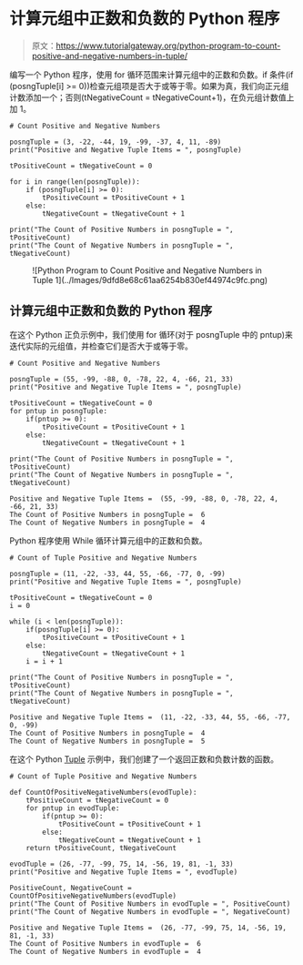 # 计算元组中正数和负数的 Python 程序

> 原文：<https://www.tutorialgateway.org/python-program-to-count-positive-and-negative-numbers-in-tuple/>

编写一个 Python 程序，使用 for 循环范围来计算元组中的正数和负数。if 条件(if (posngTuple[i] >= 0))检查元组项是否大于或等于零。如果为真，我们向正元组计数添加一个；否则(tNegativeCount = tNegativeCount+1)，在负元组计数值上加 1。

```
# Count Positive and Negative Numbers

posngTuple = (3, -22, -44, 19, -99, -37, 4, 11, -89)
print("Positive and Negative Tuple Items = ", posngTuple)

tPositiveCount = tNegativeCount = 0

for i in range(len(posngTuple)):
    if (posngTuple[i] >= 0):
        tPositiveCount = tPositiveCount + 1
    else:
        tNegativeCount = tNegativeCount + 1

print("The Count of Positive Numbers in posngTuple = ", tPositiveCount)
print("The Count of Negative Numbers in posngTuple = ", tNegativeCount)
```

<figure class="wp-block-image size-large">![Python Program to Count Positive and Negative Numbers in Tuple 1](../Images/9dfd8e68c61aa6254b830ef44974c9fc.png)</figure>

## 计算元组中正数和负数的 Python 程序

在这个 Python 正负示例中，我们使用 for 循环(对于 posngTuple 中的 pntup)来迭代实际的元组值，并检查它们是否大于或等于零。

```
# Count Positive and Negative Numbers

posngTuple = (55, -99, -88, 0, -78, 22, 4, -66, 21, 33)
print("Positive and Negative Tuple Items = ", posngTuple)

tPositiveCount = tNegativeCount = 0
for pntup in posngTuple:
    if(pntup >= 0):
        tPositiveCount = tPositiveCount + 1
    else:
        tNegativeCount = tNegativeCount + 1

print("The Count of Positive Numbers in posngTuple = ", tPositiveCount)
print("The Count of Negative Numbers in posngTuple = ", tNegativeCount)
```

```
Positive and Negative Tuple Items =  (55, -99, -88, 0, -78, 22, 4, -66, 21, 33)
The Count of Positive Numbers in posngTuple =  6
The Count of Negative Numbers in posngTuple =  4
```

Python 程序使用 While 循环计算元组中的正数和负数。

```
# Count of Tuple Positive and Negative Numbers

posngTuple = (11, -22, -33, 44, 55, -66, -77, 0, -99)
print("Positive and Negative Tuple Items = ", posngTuple)

tPositiveCount = tNegativeCount = 0
i = 0

while (i < len(posngTuple)):
    if(posngTuple[i] >= 0):
        tPositiveCount = tPositiveCount + 1
    else:
        tNegativeCount = tNegativeCount + 1
    i = i + 1

print("The Count of Positive Numbers in posngTuple = ", tPositiveCount)
print("The Count of Negative Numbers in posngTuple = ", tNegativeCount)
```

```
Positive and Negative Tuple Items =  (11, -22, -33, 44, 55, -66, -77, 0, -99)
The Count of Positive Numbers in posngTuple =  4
The Count of Negative Numbers in posngTuple =  5
```

在这个 Python [Tuple](https://www.tutorialgateway.org/python-tuple/) 示例中，我们创建了一个返回正数和负数计数的函数。

```
# Count of Tuple Positive and Negative Numbers

def CountOfPositiveNegativeNumbers(evodTuple):
    tPositiveCount = tNegativeCount = 0
    for pntup in evodTuple:
        if(pntup >= 0):
            tPositiveCount = tPositiveCount + 1
        else:
            tNegativeCount = tNegativeCount + 1
    return tPositiveCount, tNegativeCount

evodTuple = (26, -77, -99, 75, 14, -56, 19, 81, -1, 33) 
print("Positive and Negative Tuple Items = ", evodTuple)

PositiveCount, NegativeCount = CountOfPositiveNegativeNumbers(evodTuple)
print("The Count of Positive Numbers in evodTuple = ", PositiveCount)
print("The Count of Negative Numbers in evodTuple = ", NegativeCount)
```

```
Positive and Negative Tuple Items =  (26, -77, -99, 75, 14, -56, 19, 81, -1, 33)
The Count of Positive Numbers in evodTuple =  6
The Count of Negative Numbers in evodTuple =  4
```